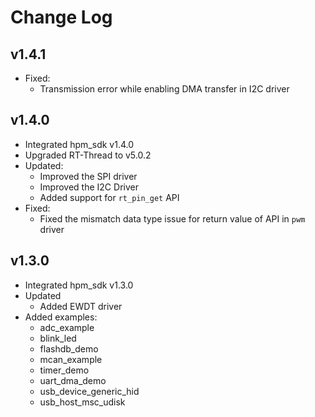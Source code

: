 # Change Log

## v1.4.1
- Fixed:
  - Transmission error while enabling DMA transfer in I2C driver

## v1.4.0
- Integrated hpm_sdk v1.4.0
- Upgraded RT-Thread to v5.0.2
- Updated:
  - Improved the SPI driver
  - Improved the I2C Driver
  - Added support for `rt_pin_get` API
- Fixed:
  - Fixed the mismatch data type issue for return value of API in `pwm` driver

## v1.3.0
- Integrated hpm_sdk v1.3.0
- Updated
  - Added EWDT driver
- Added examples:
  - adc_example
  - blink_led
  - flashdb_demo
  - mcan_example
  - timer_demo
  - uart_dma_demo
  - usb_device_generic_hid
  - usb_host_msc_udisk